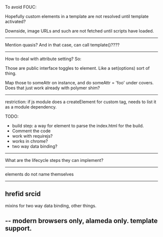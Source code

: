 
To avoid FOUC:

<body><template id="body">
    regular body content here in waiting until registration starts
</template></body>

Hopefully custom elements in a template are not resolved until template activated?

Downside, image URLs and such are not fetched until scripts have loaded.

---

Mention quasis? And in that case, can call template()????

----



How to deal with attribute setting? So:

<custom-tag some-attr="foo">

Those are public interface toggles to element. Like a set(options) sort of thing.

Map those to someAttr on instance, and do someAttr = 'foo' under covers.
Does that just work already with polymer shim?

---

restriction: if js module does a createElement for custom tag, needs to list it as a module dependency.

TODO:

* build step: a way for element to parse the index.html for the build.
* Comment the code
* work with requirejs?
* works in chrome?
* two way data binding?

---

What are the lifecycle steps they can implement?

----
elements do not name themselves

---
hrefid srcid
---

mixins for two way data binding, other things.

--
modern browsers only, alameda only. template support.
--
